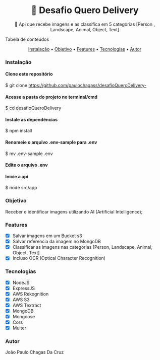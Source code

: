 <h1 align="center">
    🔗 Desafio Quero Delivery
</h1>
<p align="center">
🚀 Api que recebe imagens e as classifica em 5 categorias [Person , Landscape, Animal, Object, Text]
</p>
Tabela de conteúdos
<p align="center">
 <a href="#instalacao">Instalação</a> •
 <a href="#objetivo">Objetivo</a> •
 <a href="#features">Features</a> •
 <a href="#tecnologias">Tecnologias</a> • 
 <a href="#autor">Autor</a>
</p>

### Instalação
#### Clone este repositório
$ git clone <https://github.com/paulochagass/desafioQueroDelivery->

#### Acesse a pasta do projeto no terminal/cmd
$ cd desafioQueroDelivery 

#### Instale as dependências
$ npm install

#### Renomeie o arquivo .env-sample para .env
$ mv .env-sample .env

#### Edite o arquivo .env

#### Inicie a api
$ node src/app 

### Objetivo
Receber e identificar imagens utilizando AI (Artificial Intelligence);

### Features

- [x] Salvar imagens em um Bucket s3
- [x] Salvar referencia da imagem no MongoDB
- [x] Classificar as imagens nas categorias [Person, Landscape, Animal, Object, Text]
- [x] Incluso OCR (Optical Character Recognition) 

### Tecnologias

- [x] NodeJS
- [x] ExpressJS 
- [x] AWS Rekognition 
- [x] AWS S3 
- [x] AWS Textract 
- [x] MongoDB 
- [x] Mongoose 
- [x] Cors 
- [x] Multer 

### Autor
João Paulo Chagas Da Cruz
